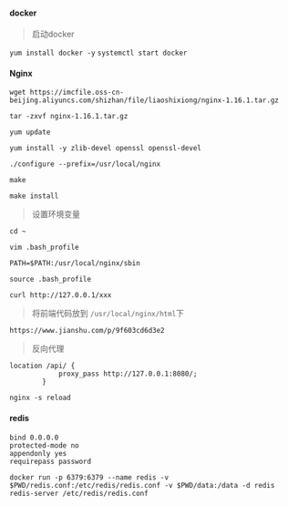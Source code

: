 #### docker
>启动docker

`yum install docker -y`
`systemctl start docker`

#### Nginx

`wget https://imcfile.oss-cn-beijing.aliyuncs.com/shizhan/file/liaoshixiong/nginx-1.16.1.tar.gz`

`tar -zxvf nginx-1.16.1.tar.gz`

`yum update`

`yum install -y zlib-devel openssl openssl-devel`

`./configure --prefix=/usr/local/nginx`

`make`

`make install`

> 设置环境变量

`cd ~`

`vim .bash_profile`

`PATH=$PATH:/usr/local/nginx/sbin`

`source .bash_profile`

`curl http://127.0.0.1/xxx`


> 将前端代码放到 `/usr/local/nginx/html`下


`https://www.jianshu.com/p/9f603cd6d3e2`

> 反向代理
```
location /api/ {
            proxy_pass http://127.0.0.1:8080/;
        }

```
`nginx -s reload`


#### redis
```
bind 0.0.0.0
protected-mode no
appendonly yes
requirepass password
```
`docker run -p 6379:6379 --name redis -v $PWD/redis.conf:/etc/redis/redis.conf -v $PWD/data:/data -d redis redis-server /etc/redis/redis.conf`
